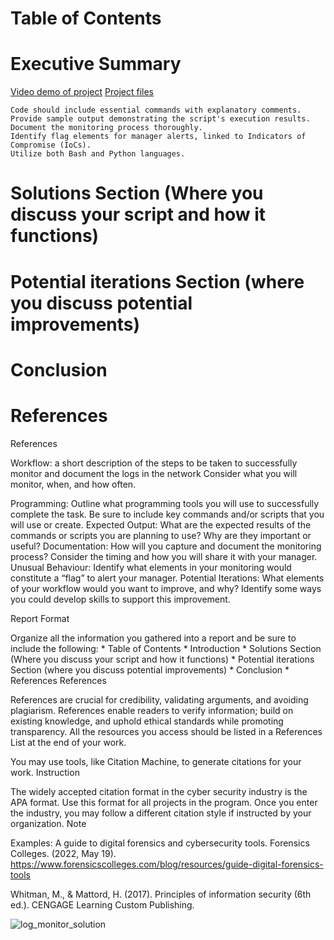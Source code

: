 
# Table of Contents
# Executive Summary
[Video demo of project](https://youtu.be/FeMmxXmpgfs)
[Project files](https://github.com/FredericGariepy/LighthouseLabs/tree/main/PKM/W3/D5/PROJECT_with_PAVAN)


    Code should include essential commands with explanatory comments.
    Provide sample output demonstrating the script's execution results.
    Document the monitoring process thoroughly.
    Identify flag elements for manager alerts, linked to Indicators of Compromise (IoCs).
    Utilize both Bash and Python languages.
# Solutions Section (Where you discuss your script and how it functions)
# Potential iterations Section (where you discuss potential improvements) 
# Conclusion 
# References
References

Workflow: a short description of the steps to be taken to successfully monitor and document the logs in the network
Consider what you will monitor, when, and how often.
  
Programming: Outline what programming tools you will use to successfully complete the task. Be sure to include key commands and/or scripts that you will use or create.
Expected Output: What are the expected results of the commands or scripts you are planning to use? Why are they important or useful?
Documentation: How will you capture and document the monitoring process? Consider the timing and how you will share it with your manager.
Unusual Behaviour: Identify what elements in your monitoring would constitute a “flag” to alert your manager.
Potential Iterations: What elements of your workflow would you want to improve, and why? Identify some ways you could develop skills to support this improvement.




Report Format

Organize all the information you gathered into a report and be sure to include the following: * Table of Contents * Introduction * Solutions Section (Where you discuss your script and how it functions) * Potential iterations Section (where you discuss potential improvements) * Conclusion * References
References

References are crucial for credibility, validating arguments, and avoiding plagiarism. References enable readers to verify information; build on existing knowledge, and uphold ethical standards while promoting transparency. All the resources you access should be listed in a References List at the end of your work.

You may use tools, like Citation Machine, to generate citations for your work.
Instruction

The widely accepted citation format in the cyber security industry is the APA format. Use this format for all projects in the program. Once you enter the industry, you may follow a different citation style if instructed by your organization.
Note

Examples: A guide to digital forensics and cybersecurity tools. Forensics Colleges. (2022, May 19). https://www.forensicscolleges.com/blog/resources/guide-digital-forensics-tools

Whitman, M., & Mattord, H. (2017). Principles of information security (6th ed.). CENGAGE Learning Custom Publishing.


![log_monitor_solution](https://github.com/user-attachments/assets/f2e57d84-25b8-4fa7-b943-30b3e777df1d)
